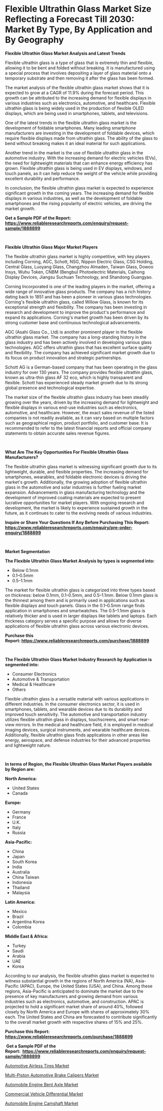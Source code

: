 <p><h1>Flexible Ultrathin Glass Market Size Reflecting a Forecast Till 2030: Market By Type, By Application and By Geography</h1></p><p><strong>Flexible Ultrathin Glass Market Analysis and Latest Trends</strong></p>
<p><p>Flexible ultrathin glass is a type of glass that is extremely thin and flexible, allowing it to be bent and folded without breaking. It is manufactured using a special process that involves depositing a layer of glass material onto a temporary substrate and then removing it after the glass has been formed.</p><p>The market analysis of the flexible ultrathin glass market shows that it is expected to grow at a CAGR of 11.9% during the forecast period. This growth can be attributed to the increasing demand for flexible displays in various industries such as electronics, automotive, and healthcare. Flexible ultrathin glass is being widely used in the production of flexible OLED displays, which are being used in smartphones, tablets, and televisions.</p><p>One of the latest trends in the flexible ultrathin glass market is the development of foldable smartphones. Many leading smartphone manufacturers are investing in the development of foldable devices, which require flexible displays made from ultrathin glass. The ability of the glass to bend without breaking makes it an ideal material for such applications.</p><p>Another trend in the market is the use of flexible ultrathin glass in the automotive industry. With the increasing demand for electric vehicles (EVs), the need for lightweight materials that can enhance energy efficiency has grown. Flexible ultrathin glass is being used in EV displays, windows, and touch panels, as it can help reduce the weight of the vehicle while providing excellent durability and performance.</p><p>In conclusion, the flexible ultrathin glass market is expected to experience significant growth in the coming years. The increasing demand for flexible displays in various industries, as well as the development of foldable smartphones and the rising popularity of electric vehicles, are driving the market growth.</p></p>
<p><strong>Get a Sample PDF of the Report:&nbsp; <a href="https://www.reliableresearchreports.com/enquiry/request-sample/1888899">https://www.reliableresearchreports.com/enquiry/request-sample/1888899</a></strong></p>
<p>&nbsp;</p>
<p><strong>Flexible Ultrathin Glass Major Market Players</strong></p>
<p><p>The flexible ultrathin glass market is highly competitive, with key players including Corning, AGC, Schott, NSG, Nippon Electric Glass, CSG Holding, Central Glass, Luoyang Glass, Changzhou Almaden, Taiwan Glass, Dowoo Insys, Wuhu Token, CNBM (Bengbu) Photoelectric Materials, Caihong Display Devices, Jiangsu Suchuan Technology, and Shandong Guangyao.</p><p>Corning Incorporated is one of the leading players in the market, offering a wide range of innovative glass products. The company has a rich history dating back to 1851 and has been a pioneer in various glass technologies. Corning's flexible ultrathin glass, called Willow Glass, is known for its exceptional strength and flexibility. The company has been investing in research and development to improve the product's performance and expand its applications. Corning's market growth has been driven by its strong customer base and continuous technological advancements.</p><p>AGC (Asahi Glass Co., Ltd) is another prominent player in the flexible ultrathin glass market. The company has a long-standing history in the glass industry and has been actively involved in developing various glass technologies. AGC offers ultrathin glass that has excellent surface quality and flexibility. The company has achieved significant market growth due to its focus on product innovation and strategic partnerships.</p><p>Schott AG is a German-based company that has been operating in the glass industry for over 130 years. The company provides flexible ultrathin glass, known as ultra-thin glass AF 32 eco, which is highly transparent and flexible. Schott has experienced steady market growth due to its strong global presence and technological expertise.</p><p>The market size of the flexible ultrathin glass industry has been steadily growing over the years, driven by the increasing demand for lightweight and flexible displays in various end-use industries such as electronics, automotive, and healthcare. However, the exact sales revenue of the listed companies is not readily available, as it can vary based on multiple factors such as geographical region, product portfolio, and customer base. It is recommended to refer to the latest financial reports and official company statements to obtain accurate sales revenue figures.</p></p>
<p>&nbsp;</p>
<p><strong>What Are The Key Opportunities For Flexible Ultrathin Glass Manufacturers?</strong></p>
<p><p>The flexible ultrathin glass market is witnessing significant growth due to its lightweight, durable, and flexible properties. The increasing demand for smartphones, wearables, and foldable electronic devices is driving the market's growth. Additionally, the growing adoption of flexible ultrathin glass in the automotive and solar industries is further fueling market expansion. Advancements in glass manufacturing technology and the development of improved coating materials are expected to present lucrative opportunities for market players. With ongoing research and development, the market is likely to experience sustained growth in the future, as it continues to cater to the evolving needs of various industries.</p></p>
<p><strong>Inquire or Share Your Questions If Any Before Purchasing This Report: <a href="https://www.reliableresearchreports.com/enquiry/pre-order-enquiry/1888899">https://www.reliableresearchreports.com/enquiry/pre-order-enquiry/1888899</a></strong></p>
<p>&nbsp;</p>
<p><strong>Market Segmentation</strong></p>
<p><strong>The Flexible Ultrathin Glass Market Analysis by types is segmented into:</strong></p>
<p><ul><li>Below 0.1mm</li><li>0.1–0.5mm</li><li>0.5–1.1mm</li></ul></p>
<p><p>The market for flexible ultrathin glass is categorized into three types based on thickness: below 0.1mm, 0.1–0.5mm, and 0.5–1.1mm. Below 0.1mm glass is the thinnest among them and is primarily used in applications such as flexible displays and touch panels. Glass in the 0.1–0.5mm range finds application in smartphones and smartwatches. The 0.5–1.1mm glass is relatively thicker and is used in larger displays like tablets and laptops. Each thickness category serves a specific purpose and allows for diverse applications of flexible ultrathin glass across various electronic devices.</p></p>
<p><strong>Purchase this Report:&nbsp;<a href="https://www.reliableresearchreports.com/purchase/1888899">https://www.reliableresearchreports.com/purchase/1888899</a></strong></p>
<p>&nbsp;</p>
<p><strong>The Flexible Ultrathin Glass Market Industry Research by Application is segmented into:</strong></p>
<p><ul><li>Consumer Electronics</li><li>Automotive & Transportation</li><li>Medical & Healthcare</li><li>Others</li></ul></p>
<p><p>Flexible ultrathin glass is a versatile material with various applications in different industries. In the consumer electronics sector, it is used in smartphones, tablets, and wearable devices due to its durability and improved touch sensitivity. The automotive and transportation industry utilizes flexible ultrathin glass in displays, touchscreens, and smart rear-view mirrors. In the medical and healthcare field, it is employed in medical imaging devices, surgical instruments, and wearable healthcare devices. Additionally, flexible ultrathin glass finds applications in other areas like energy, aerospace, and defense industries for their advanced properties and lightweight nature.</p></p>
<p>&nbsp;</p>
<p><strong>In terms of Region, the Flexible Ultrathin Glass Market Players available by Region are:</strong></p>
<p>
    <p> <strong> North America: </strong>
        <ul>
            <li>United States</li>
            <li>Canada</li>
        </ul>
        </p> 
    <p> <strong> Europe: </strong>
        <ul>
            <li>Germany</li>
            <li>France</li>
            <li>U.K.</li>
            <li>Italy</li>
            <li>Russia</li>
        </ul>
        </p> 
    <p> <strong> Asia-Pacific: </strong>
        <ul>
            <li>China</li>
            <li>Japan</li>
            <li>South Korea</li>
            <li>India</li>
            <li>Australia</li>
            <li>China Taiwan</li>
            <li>Indonesia</li>
            <li>Thailand</li>
            <li>Malaysia</li>
        </ul>
        </p> 
    <p> <strong> Latin America: </strong>
        <ul>
            <li>Mexico</li>
            <li>Brazil</li>
            <li>Argentina Korea</li>
            <li>Colombia</li>
        </ul>
        </p> 
    <p> <strong> Middle East & Africa: </strong>
        <ul>
            <li>Turkey</li>
            <li>Saudi</li>
            <li>Arabia</li>
            <li>UAE</li>
            <li>Korea</li>
        </ul>
    </p>
    </p>
<p><p>According to our analysis, the flexible ultrathin glass market is expected to witness substantial growth in the regions of North America (NA), Asia-Pacific (APAC), Europe, the United States (USA), and China. Among these regions, Asia-Pacific is anticipated to dominate the market due to the presence of key manufacturers and growing demand from various industries such as electronics, automotive, and construction. APAC is projected to hold a significant market share of around 40%, followed closely by North America and Europe with shares of approximately 30% each. The United States and China are forecasted to contribute significantly to the overall market growth with respective shares of 15% and 25%.</p></p>
<p><strong>Purchase this Report: <a href="https://www.reliableresearchreports.com/purchase/1888899">https://www.reliableresearchreports.com/purchase/1888899</a></strong></p>
<p>&nbsp;<strong>Get a Sample PDF of the Report:&nbsp;&nbsp;<a href="https://www.reliableresearchreports.com/enquiry/request-sample/1888899">https://www.reliableresearchreports.com/enquiry/request-sample/1888899</a></strong></p>
<p><strong></strong></p>
<p><p><a href="https://medium.com/@vergiekunze/decoding-automotive-airless-tires-market-metrics-market-share-trends-and-growth-patterns-4e5833ab8cb6">Automotive Airless Tires Market</a></p><p><a href="https://medium.com/@erickasauer/multi-piston-automotive-brake-calipers-market-report-reveals-the-latest-trends-and-growth-0b691a877a6b">Multi-Piston Automotive Brake Calipers Market</a></p><p><a href="https://medium.com/@williammann19/automobile-engine-bent-axle-market-competitive-analysis-market-trends-and-forecast-to-2030-ef6624d67ee6">Automobile Engine Bent Axle Market</a></p><p><a href="https://medium.com/@lacyquitzon/commercial-vehicle-differential-market-outlook-industry-overview-and-forecast-2023-to-2030-f3941ac04a61">Commercial Vehicle Differential Market</a></p><p><a href="https://medium.com/@jasonmartin866/automobile-engine-camshaft-market-trends-forecast-and-competitive-analysis-to-2030-a59b826a6f3c">Automobile Engine Camshaft Market</a></p></p>